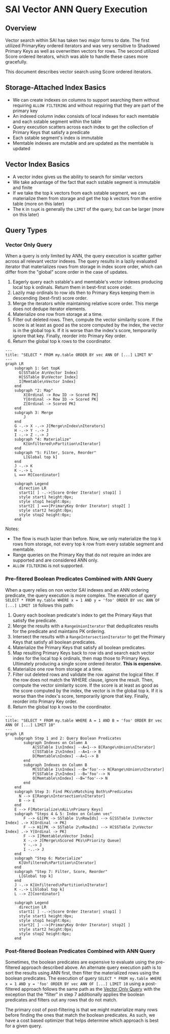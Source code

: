 <!--
# Copyright DataStax, Inc.
#
# Licensed under the Apache License, Version 2.0 (the "License");
# you may not use this file except in compliance with the License.
# You may obtain a copy of the License at
#
#     http://www.apache.org/licenses/LICENSE-2.0
#
# Unless required by applicable law or agreed to in writing, software
# distributed under the License is distributed on an "AS IS" BASIS,
# WITHOUT WARRANTIES OR CONDITIONS OF ANY KIND, either express or implied.
# See the License for the specific language governing permissions and
# limitations under the License.
#
-->

# SAI Vector ANN Query Execution

## Overview

Vector search within SAI has taken two major forms to date. The first utilized PrimaryKey ordered iterators and was
very sensitive to Shadowed Primary Keys as well as overwritten vectors for rows. The second utilized Score ordered
iterators, which was able to handle these cases more gracefully.

This document describes vector search using Score ordered iterators.

## Storage-Attached Index Basics

* We can create indexes on columns to support searching them without requiring `ALLOW FILTERING` and without requiring
that they are part of the primary key
* An indexed column index consists of local indexes for each memtable and each sstable segment within the table
* Query execution scatters across each index to get the collection of Primary Keys that satisfy a predicate
* Each sstable segment's index is immutable
* Memtable indexes are mutable and are updated as the memtable is updated

## Vector Index Basics

* A vector index gives us the ability to search for similar vectors
* We take advantage of the fact that each sstable segment is immutable and finite
* If we take the top k vectors from each sstable segment, we can materialize them from storage and get the top k vectors
  from the entire table (more on this later)
* The `K` in `topK` is generally the `LIMIT` of the query, but can be larger (more on this later)

## Query Types

### Vector Only Query

When a query is only limited by ANN, the query execution is scatter gather across all relevant vector indexes. The query
results in a lazily evaluated iterator that materializes rows from storage in index score order, which can differ from
the "global" score order in the case of updates.
1. Eagerly query each sstable's and memtable's vector indexes producing local top k ordinals. Return them in best-first score order.
2. Lazily map ordinals to row ids then to Primary Keys keeping them in descending (best-first) score order. 
3. Merge the iterators while maintaining relative score order. This merge does not dedupe iterator elements.
4. Materialize one row from storage at a time.
5. Filter out deleted rows. Then, compute the vector similarity score. If the score is at least as good as the score computed by the index, the vector 
   is in the global top k. If it is worse than the index's score, temporarily ignore that key. Finally, reorder into
   Primary Key order.
6. Return the global top k rows to the coordinator.

```mermaid
---
title: "SELECT * FROM my.table ORDER BY vec ANN OF [...] LIMIT N"
---
graph LR
    subgraph 1: Get topK
      G[SSTable A\nVector Index]
      H[SSTable B\nVector Index]
      I[Memtable\nVector Index]
    end
    subgraph "2: Map"
        X[Ordinal -> Row ID -> Scored PK]
        Y[Ordinal -> Row ID -> Scored PK]
        Z[Ordinal -> Scored PK]
    end
    subgraph 3: Merge
        J
    end
    G -.-> X -.-> J[Merge\nIndex\nIterators]
    H -.-> Y -.-> J
    I -.-> Z -.-> J
    subgraph "4: Materialize"
        K[Unfiltered\nPartition\nIterator]
    end
    subgraph "5: Filter, Score, Reorder"
        L[Global top k]
    end
    J -.-> K
    K -.-> L
    L ==> M[Coordinator]

    subgraph Legend
      direction LR
      start1[ ] -.->|Score Order Iterator| stop1[ ]
      style start1 height:0px;
      style stop1 height:0px;
      start2[ ] ==>|PrimaryKey Order Iterator| stop2[ ]
      style start2 height:0px;
      style stop2 height:0px;
    end
```

Notes:
* The flow is much lazier than before. Now, we only materialize the top k rows from storage, not every top k row from
  every sstable segment and memtable.
* Range queries on the Primary Key that do not require an index are supported and are considered ANN only.
* `ALLOW FILTERING` is not supported.

### Pre-fitered Boolean Predicates Combined with ANN Query

When a query relies on non vector SAI indexes and an ANN ordering predicate, the query execution is more complex. The execution
of query `SELECT * FROM my.table WHERE x = 1 AND y = 'foo' ORDER BY vec ANN OF [...] LIMIT 10` follows this path:
1. Query each boolean predicate's index to get the Primary Keys that satisfy the predicate.
2. Merge the results with a `RangeUnionIterator` that deduplicates results for the predicate and maintains PK ordering.
3. Intersect the results with a `RangeIntersectionIterator` to get the Primary Keys that satisfy all boolean predicates.
4. Materialize the Primary Keys that satisfy all boolean predicates.
5. Map resulting Primary Keys back to row ids and search each vector index for the local top k ordinals, then map those to 
Primary Keys. Ultimately producing a single score ordered iterator. **This is expensive.**
6. Materialize one row from storage at a time.
7. Filter out deleted rows and validate the row against the logical filter. If the row does not match the WHERE clause, ignore the result. Then,
   compute the vector similarity score. If the score is at least as good as the score computed by the index, the vector
   is in the global top k. If it is worse than the index's score, temporarily ignore that key. Finally, reorder into
   Primary Key order.
8. Return the global top k rows to the coordinator.

```mermaid
---
title: "SELECT * FROM my.table WHERE A = 1 AND B = 'foo' ORDER BY vec ANN OF [...] LIMIT 10"
---
graph LR
    subgraph Step 1 and 2: Query Boolean Predicates
        subgraph Indexes on Column A
            A[SSTable 1\nIndex] --A=1--> B[Range\nUnion\nIterator]
            C[SSTable 2\nIndex] --A=1--> B
            D[Memtable\nIndex] --A=1--> B
        end
        subgraph Indexes on Column B
            M[SSTable 1\nIndex] --B='foo'--> N[Range\nUnion\nIterator]
            P[SSTable 2\nIndex] --B='foo'--> N
            O[Memtable\nIndex] --B='foo'--> N
        end
    end
    subgraph Step 3: Find PKs\nMatching Both\nPredicates
      N --> E[Range\nIntersection\nIterator]
      B --> E
    end
    E --> F[Materialize\nALL\nPrimary Keys]
    subgraph "Steps 4 & 5: Index on Column vec"
        F --> G1[PK -> SSTable 1\nRowIds] --> G[SSTable 1\nVector Index] .-> X[Ordinal -> PK]
        F --> H1[PK -> SSTable 2\nRowIds] --> H[SSTable 2\nVector Index] .-> Y[Ordinal -> PK]
        F --> I[Memtable\nVector Index]
        X -.-> J[Merge\nScored PKs\nPriority Queue]
        Y -.-> J
        I -..-> J
    end
    subgraph "Step 6: Materialize"
      K[Unfiltered\nPartition\nIterator]
    end
    subgraph "Step 7: Filter, Score, Reorder"
      L[Global top k]
    end
    J -.-> K[Unfiltered\nPartition\nIterator]
    K -.-> L[Global top k]
    L --> Z[Coordinator]

    subgraph Legend
      direction LR
      start1[ ] -.->|Score Order Iterator| stop1[ ]
      style start1 height:0px;
      style stop1 height:0px;
      start2[ ] -->|PrimaryKey Order Iterator| stop2[ ]
      style start2 height:0px;
      style stop2 height:0px;
    end
```

### Post-fitered Boolean Predicates Combined with ANN Query

Sometimes, the boolean predicates are expensive to evaluate using the pre-filtered approach described above. An
alternate query execution path is to sort the results using ANN first, then filter the materialized rows using the
boolean predicates. The execution of query `SELECT * FROM my.table WHERE x = 1 AND y = 'foo' ORDER BY vec ANN OF [...] LIMIT 10` 
using a post-filtered approach follows the same path as the [Vector Only Query](#vector-only-query) with the exception
that the "filter" in step 7 additionally applies the boolean predicates and filters out any rows that do not match.

The primary cost of post-filtering is that we might materialize many rows before finding the ones that match the boolean
predicates. As such, we have a cost based optimizer that helps determine which approach is best for a given query.